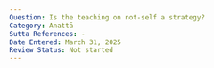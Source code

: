 ```yaml
---
Question: Is the teaching on not-self a strategy?
Category: Anattā
Sutta References: -
Date Entered: March 31, 2025
Review Status: Not started
---
```

